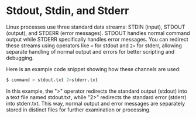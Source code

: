# Stdout, Stdin, and Stderr

Linux processes use three standard data streams: STDIN (input), STDOUT (output), and STDERR (error messages). STDOUT handles normal command output while STDERR specifically handles error messages. You can redirect these streams using operators like `>` for stdout and `2>` for stderr, allowing separate handling of normal output and errors for better scripting and debugging.

Here is an example code snippet showing how these channels are used:

```bash
$ command > stdout.txt 2>stderr.txt
```

In this example, the ">" operator redirects the standard output (stdout) into a text file named stdout.txt, while "2>" redirects the standard error (stderr) into stderr.txt. This way, normal output and error messages are separately stored in distinct files for further examination or processing.